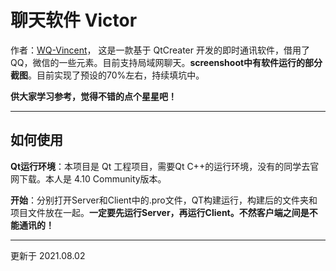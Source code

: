 # 聊天软件 Victor

作者：[WQ-Vincent](https://www.cnblogs.com/wqvincent/)，
这是一款基于 QtCreater 开发的即时通讯软件，借用了QQ，微信的一些元素。目前支持局域网聊天。**screenshoot中有软件运行的部分截图**。目前实现了预设的70%左右，持续填坑中。

**供大家学习参考，觉得不错的点个星星吧！**

---

## 如何使用

**Qt运行环境**：本项目是 Qt 工程项目，需要Qt C++的运行环境，没有的同学去官网下载。本人是 4.10 Community版本。

**开始**：分别打开Server和Client中的.pro文件，QT构建运行，构建后的文件夹和项目文件放在一起。**一定要先运行Server，再运行Client。不然客户端之间是不能通讯的！**

---

更新于 2021.08.02